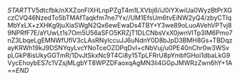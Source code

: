 $START$TV5dtcfbk/nXXZonFlXHLnpPZgT4m1LXVbj6/iJ0iYXwiUa0WyzBtPrXGczCVQ46NzedTo5bTMAfTaqkfm7ne7Yx//UM1EfsUm6tvEiNW2yQ4/zbyCTIqMbYxLX+zXHKg9juXiaSWgN2Qx6ewEwaDs4TBY+Y3we89oLuoAVehVPTvj89NPRfF7E/aYUwLt1s7Om5U56aSFO5KRZjT1DLCNbsVxX0jwnVITp3lM6Pmo7nZ3LbqeLgEMNWfUflV3cLAsRNyIccuJJ6uNdnY0D8bJpD3BMH8Gs+TBDqzayKRWh19kJ9DSNYqyLvcYNoTceOZDPqDvI+cNbVuj/u0PE40nChr0w3WSvpLGkP8isUkyGGTmR/1DvJtSkxNc9T4Ci8y15TpLFRrU8pYmbfGHoi1dbaLkG9VycEhoybES7c1VZsjMLgbYT8WPZDFaoxqAgMN3Ii4GGpJMWRzZwn6hY+1A==$END$